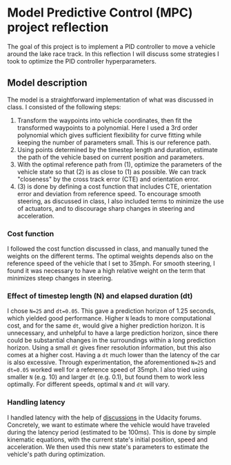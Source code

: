 # **Model Predictive Control (MPC) project reflection**

The goal of this project is to implement a PID controller to move a vehicle around the lake race track. In this reflection I will discuss some strategies I took to optimize the PID controller hyperparameters.

## Model description
The model is a straightforward implementation of what was discussed in class. I consisted of the following steps:
1. Transform the waypoints into vehicle coordinates, then fit the transformed waypoints to a polynomial. Here I used a 3rd order polynomial which gives sufficient flexibility for curve fitting while keeping the number of parameters small. This is our reference path.
2. Using points determined by the timestep length and duration, estimate the path of the vehicle based on current position and parameters.
3. With the optimal reference path from (1), optimize the parameters of the vehicle state so that (2) is as close to (1) as possible. We can track "closeness" by the cross track error (CTE) and orientation error.
4. (3) is done by defining a cost function that includes CTE, orientation error and deviation from reference speed. To encourage smooth steering, as discussed in class, I also included terms to minimize the use of actuators, and to discourage sharp changes in steering and acceleration.

### Cost function
I followed the cost function discussed in class, and manually tuned the weights on the different terms. The optimal weights depends also on the reference speed of the vehicle that I set to 35mph. For smooth steering, I found it was necessary to have a high relative weight on the term that minimizes steep changes in steering.

### Effect of timestep length (N) and elapsed duration (dt)
I chose `N=25` and `dt=0.05`. This gave a prediction horizon of 1.25 seconds, which yielded good performance. Higher `N` leads to more computational cost, and for the same `dt`, would give a higher prediction horizon. It is unnecessary, and unhelpful to have a large prediction horizon, since there could be substantial changes in the surroundings within a long prediction horizon. Using a small `dt` gives finer resolution information, but this also comes at a higher cost. Having a `dt` much lower than the latency of the car is also excessive. Through experimentation, the aforementioned `N=25` and `dt=0.05` worked well for a reference speed of 35mph. I also tried using smaller `N` (e.g. 10) and larger `dt` (e.g. 0.1), but found them to work less optimally. For different speeds, optimal `N` and `dt` will vary.

### Handling latency
I handled latency with the help of [discussions](https://discussions.udacity.com/t/p5-simulated-car-shakes-crazy/547199/5) in the Udacity forums. Concretely, we want to estimate where the vehicle would have traveled during the latency period (estimated to be 100ms). This is done by simple kinematic equations, with the current state's initial position, speed and acceleration. We then used this new state's parameters to estimate the vehicle's path during optimization.
